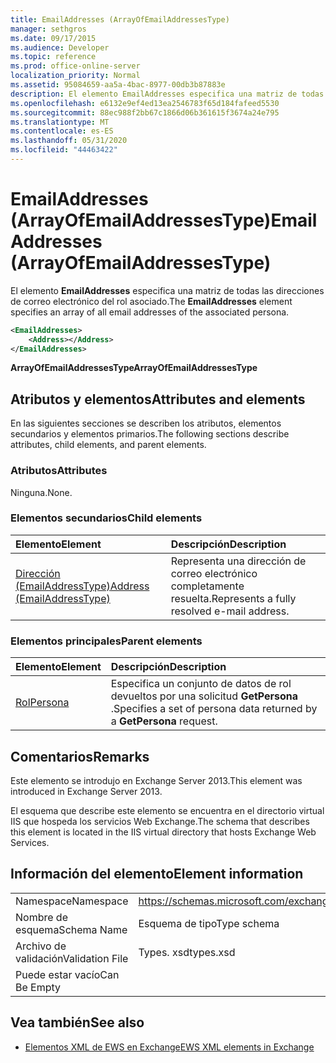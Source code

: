 ```yaml
---
title: EmailAddresses (ArrayOfEmailAddressesType)
manager: sethgros
ms.date: 09/17/2015
ms.audience: Developer
ms.topic: reference
ms.prod: office-online-server
localization_priority: Normal
ms.assetid: 95084659-aa5a-4bac-8977-00db3b87883e
description: El elemento EmailAddresses especifica una matriz de todas las direcciones de correo electrónico del rol asociado.
ms.openlocfilehash: e6132e9ef4ed13ea2546783f65d184fafeed5530
ms.sourcegitcommit: 88ec988f2bb67c1866d06b361615f3674a24e795
ms.translationtype: MT
ms.contentlocale: es-ES
ms.lasthandoff: 05/31/2020
ms.locfileid: "44463422"
---
```

# <a name="emailaddresses-arrayofemailaddressestype"></a><span data-ttu-id="384cd-103">EmailAddresses (ArrayOfEmailAddressesType)</span><span class="sxs-lookup"><span data-stu-id="384cd-103">EmailAddresses (ArrayOfEmailAddressesType)</span></span>

<span data-ttu-id="384cd-104">El elemento **EmailAddresses** especifica una matriz de todas las direcciones de correo electrónico del rol asociado.</span><span class="sxs-lookup"><span data-stu-id="384cd-104">The **EmailAddresses** element specifies an array of all email addresses of the associated persona.</span></span> 
  
```XML
<EmailAddresses>
    <Address></Address>
</EmailAddresses>
```

 <span data-ttu-id="384cd-105">**ArrayOfEmailAddressesType**</span><span class="sxs-lookup"><span data-stu-id="384cd-105">**ArrayOfEmailAddressesType**</span></span>
## <a name="attributes-and-elements"></a><span data-ttu-id="384cd-106">Atributos y elementos</span><span class="sxs-lookup"><span data-stu-id="384cd-106">Attributes and elements</span></span>

<span data-ttu-id="384cd-107">En las siguientes secciones se describen los atributos, elementos secundarios y elementos primarios.</span><span class="sxs-lookup"><span data-stu-id="384cd-107">The following sections describe attributes, child elements, and parent elements.</span></span>
  
### <a name="attributes"></a><span data-ttu-id="384cd-108">Atributos</span><span class="sxs-lookup"><span data-stu-id="384cd-108">Attributes</span></span>

<span data-ttu-id="384cd-109">Ninguna.</span><span class="sxs-lookup"><span data-stu-id="384cd-109">None.</span></span>
  
### <a name="child-elements"></a><span data-ttu-id="384cd-110">Elementos secundarios</span><span class="sxs-lookup"><span data-stu-id="384cd-110">Child elements</span></span>

|<span data-ttu-id="384cd-111">**Elemento**</span><span class="sxs-lookup"><span data-stu-id="384cd-111">**Element**</span></span>|<span data-ttu-id="384cd-112">**Descripción**</span><span class="sxs-lookup"><span data-stu-id="384cd-112">**Description**</span></span>|
|:-----|:-----|
|[<span data-ttu-id="384cd-113">Dirección (EmailAddressType)</span><span class="sxs-lookup"><span data-stu-id="384cd-113">Address (EmailAddressType)</span></span>](address-emailaddresstype.md) <br/> |<span data-ttu-id="384cd-114">Representa una dirección de correo electrónico completamente resuelta.</span><span class="sxs-lookup"><span data-stu-id="384cd-114">Represents a fully resolved e-mail address.</span></span>  <br/> |
   
### <a name="parent-elements"></a><span data-ttu-id="384cd-115">Elementos principales</span><span class="sxs-lookup"><span data-stu-id="384cd-115">Parent elements</span></span>

|<span data-ttu-id="384cd-116">**Elemento**</span><span class="sxs-lookup"><span data-stu-id="384cd-116">**Element**</span></span>|<span data-ttu-id="384cd-117">**Descripción**</span><span class="sxs-lookup"><span data-stu-id="384cd-117">**Description**</span></span>|
|:-----|:-----|
|[<span data-ttu-id="384cd-118">Rol</span><span class="sxs-lookup"><span data-stu-id="384cd-118">Persona</span></span>](persona.md) <br/> |<span data-ttu-id="384cd-119">Especifica un conjunto de datos de rol devueltos por una solicitud **GetPersona** .</span><span class="sxs-lookup"><span data-stu-id="384cd-119">Specifies a set of persona data returned by a **GetPersona** request.</span></span>  <br/> |
   
## <a name="remarks"></a><span data-ttu-id="384cd-120">Comentarios</span><span class="sxs-lookup"><span data-stu-id="384cd-120">Remarks</span></span>

<span data-ttu-id="384cd-121">Este elemento se introdujo en Exchange Server 2013.</span><span class="sxs-lookup"><span data-stu-id="384cd-121">This element was introduced in Exchange Server 2013.</span></span>
  
<span data-ttu-id="384cd-122">El esquema que describe este elemento se encuentra en el directorio virtual IIS que hospeda los servicios Web Exchange.</span><span class="sxs-lookup"><span data-stu-id="384cd-122">The schema that describes this element is located in the IIS virtual directory that hosts Exchange Web Services.</span></span>
  
## <a name="element-information"></a><span data-ttu-id="384cd-123">Información del elemento</span><span class="sxs-lookup"><span data-stu-id="384cd-123">Element information</span></span>

|||
|:-----|:-----|
|<span data-ttu-id="384cd-124">Namespace</span><span class="sxs-lookup"><span data-stu-id="384cd-124">Namespace</span></span>  <br/> |https://schemas.microsoft.com/exchange/services/2006/types  <br/> |
|<span data-ttu-id="384cd-125">Nombre de esquema</span><span class="sxs-lookup"><span data-stu-id="384cd-125">Schema Name</span></span>  <br/> |<span data-ttu-id="384cd-126">Esquema de tipo</span><span class="sxs-lookup"><span data-stu-id="384cd-126">Type schema</span></span>  <br/> |
|<span data-ttu-id="384cd-127">Archivo de validación</span><span class="sxs-lookup"><span data-stu-id="384cd-127">Validation File</span></span>  <br/> |<span data-ttu-id="384cd-128">Types. xsd</span><span class="sxs-lookup"><span data-stu-id="384cd-128">types.xsd</span></span>  <br/> |
|<span data-ttu-id="384cd-129">Puede estar vacío</span><span class="sxs-lookup"><span data-stu-id="384cd-129">Can Be Empty</span></span>  <br/> ||
   
## <a name="see-also"></a><span data-ttu-id="384cd-130">Vea también</span><span class="sxs-lookup"><span data-stu-id="384cd-130">See also</span></span>



- [<span data-ttu-id="384cd-131">Elementos XML de EWS en Exchange</span><span class="sxs-lookup"><span data-stu-id="384cd-131">EWS XML elements in Exchange</span></span>](ews-xml-elements-in-exchange.md)

